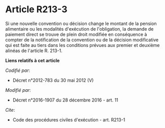 # Article R213-3

Si une nouvelle convention ou décision change le montant de la pension alimentaire ou les modalités d'exécution de
l'obligation, la demande de paiement direct se trouve de plein droit modifiée en conséquence à compter de la notification de
la convention ou de la décision modificative qui est faite au tiers dans les conditions prévues aux premier et deuxième
alinéas de l'article R. 213-1.

**Liens relatifs à cet article**

_Codifié par_:

  - Décret n°2012-783 du 30 mai 2012 (V)

_Modifié par_:

  - Décret n°2016-1907 du 28 décembre 2016 - art. 11

_Cite_:

  - Code des procédures civiles d'exécution - art. R213-1
